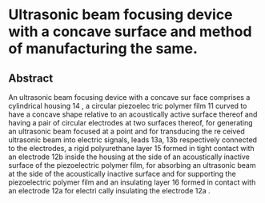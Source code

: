 # Ultrasonic beam focusing device with a concave surface and method of manufacturing the same.

## Abstract
An ultrasonic beam focusing device with a concave sur face comprises a cylindrical housing 14 , a circular piezoelec tric polymer film 11 curved to have a concave shape relative to an acoustically active surface thereof and having a pair of circular electrodes at two surfaces thereof, for generating an ultrasonic beam focused at a point and for transducing the re ceived ultrasonic beam into electric signals, leads 13a, 13b respectively connected to the electrodes, a rigid polyurethane layer 15 formed in tight contact with an electrode 12b inside the housing at the side of an acoustically inactive surface of the piezoelectric polymer film, for absorbing an ultrasonic beam at the side of the acoustically inactive surface and for supporting the piezoelectric polymer film and an insulating layer 16 formed in contact with an electrode 12a for electri cally insulating the electrode 12a .